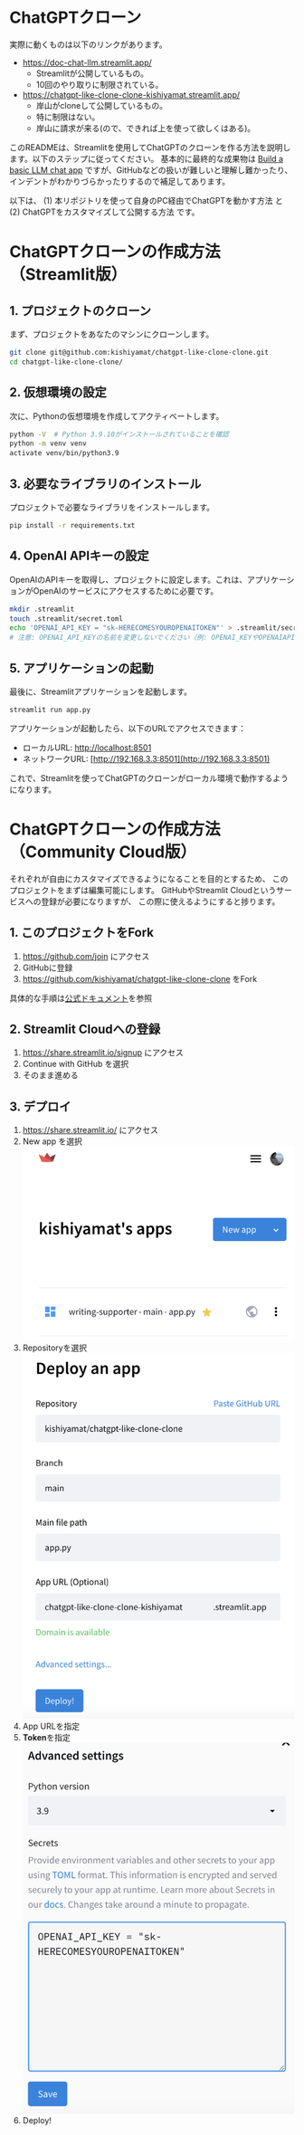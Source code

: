 # ChatGPTクローン

実際に動くものは以下のリンクがあります。

- https://doc-chat-llm.streamlit.app/
    - Streamlitが公開しているもの。
    - 10回のやり取りに制限されている。
- https://chatgpt-like-clone-clone-kishiyamat.streamlit.app/
    - 岸山がcloneして公開しているもの。
    - 特に制限はない。
    - 岸山に請求が来る(ので、できれば上を使って欲しくはある)。

このREADMEは、Streamlitを使用してChatGPTのクローンを作る方法を説明します。以下のステップに従ってください。
基本的に最終的な成果物は
[Build a basic LLM chat app](docs.streamlit.io/knowledge-base/tutorials/build-conversational-apps#build-a-chatgpt-like-app)
ですが、GitHubなどの扱いが難しいと理解し難かったり、
インデントがわかりづらかったりするので補足してあります。

以下は、
(1) 本リポジトリを使って自身のPC経由でChatGPTを動かす方法
と
(2) ChatGPTをカスタマイズして公開する方法
です。

# ChatGPTクローンの作成方法（Streamlit版）

## 1. プロジェクトのクローン

まず、プロジェクトをあなたのマシンにクローンします。

```bash
git clone git@github.com:kishiyamat/chatgpt-like-clone-clone.git
cd chatgpt-like-clone-clone/
```

## 2. 仮想環境の設定

次に、Pythonの仮想環境を作成してアクティベートします。

```bash
python -V  # Python 3.9.10がインストールされていることを確認
python -m venv venv
activate venv/bin/python3.9
```

## 3. 必要なライブラリのインストール

プロジェクトで必要なライブラリをインストールします。

```bash
pip install -r requirements.txt
```

## 4. OpenAI APIキーの設定

OpenAIのAPIキーを取得し、プロジェクトに設定します。これは、アプリケーションがOpenAIのサービスにアクセスするために必要です。

```bash
mkdir .streamlit
touch .streamlit/secret.toml
echo 'OPENAI_API_KEY = "sk-HERECOMESYOUROPENAITOKEN"' > .streamlit/secret.toml
# 注意: OPENAI_API_KEYの名前を変更しないでください（例: OPENAI_KEYやOPENAIAPIKEYは使用不可）
```

## 5. アプリケーションの起動

最後に、Streamlitアプリケーションを起動します。

```bash
streamlit run app.py
```

アプリケーションが起動したら、以下のURLでアクセスできます：

- ローカルURL: [http://localhost:8501](http://localhost:8501)
- ネットワークURL: [http://192.168.3.3:8501](http://192.168.3.3:8501)

これで、Streamlitを使ってChatGPTのクローンがローカル環境で動作するようになります。

# ChatGPTクローンの作成方法（Community Cloud版）

それぞれが自由にカスタマイズできるようになることを目的とするため、
このプロジェクトをまずは編集可能にします。
GitHubやStreamlit Cloudというサービスへの登録が必要になりますが、
この際に使えるようにすると捗ります。

## 1. このプロジェクトをFork

1. https://github.com/join にアクセス
1. GitHubに登録
1. https://github.com/kishiyamat/chatgpt-like-clone-clone をFork

具体的な手順は[公式ドキュメント](https://docs.github.com/ja/get-started/quickstart/fork-a-repo)を参照

## 2. Streamlit Cloudへの登録

1. https://share.streamlit.io/signup にアクセス
1. Continue with GitHub を選択
1. そのまま進める

## 3. デプロイ

1. https://share.streamlit.io/ にアクセス
1. New app を選択
   ![](src/login.png)
1. Repositoryを選択
   ![](src/settings.png)
1. App URLを指定
1. **Token**を指定
   ![](src/token.png)
1. Deploy!

